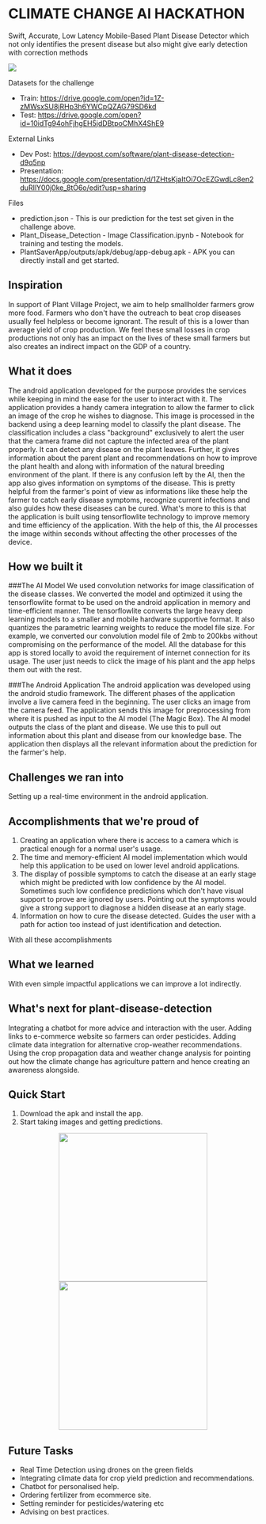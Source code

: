 # CLIMATE CHANGE AI HACKATHON

Swift, Accurate, Low Latency Mobile-Based Plant Disease Detector which not only identifies the present disease but also might give early detection with correction methods

<img src = "https://raw.githubusercontent.com/akshayrana30/plant-disease-detection/master/pics/banner.png"/>

Datasets for the challenge
* Train: https://drive.google.com/open?id=1Z-zMWsxSU8jRHp3h6YWCpQZAG79SD6kd
* Test: https://drive.google.com/open?id=10idTg94ohFjhgEH5jdDBtpoCMhX4ShE9 

External Links
* Dev Post: https://devpost.com/software/plant-disease-detection-d9q5np
* Presentation: https://docs.google.com/presentation/d/1ZHtsKjaItOi7OcEZGwdLc8en2duRIlY00j0ke_8tO6o/edit?usp=sharing 

Files
* prediction.json - This is our prediction for the test set given in the challenge above.
* Plant_Disease_Detection - Image Classification.ipynb - Notebook for training and testing the models.
* PlantSaverApp/outputs/apk/debug/app-debug.apk - APK you can directly install and get started.

## Inspiration
In support of Plant Village Project, we aim to help smallholder farmers grow more food. Farmers who don't have the outreach to beat crop diseases usually feel helpless or become ignorant. The result of this is a lower than average yield of crop production. We feel these small losses in crop productions not only has an impact on the lives of these small farmers but also creates an indirect impact on the GDP of a country.

## What it does
The android application developed for the purpose provides the services while keeping in mind the ease for the user to interact with it. The application provides a handy camera integration to allow the farmer to click an image of the crop he wishes to diagnose. This image is processed in the backend using a deep learning model to classify the plant disease. The classification includes a class "background" exclusively to alert the user that the camera frame did not capture the infected area of the plant properly. It can detect any disease on the plant leaves. Further, it gives information about the parent plant and recommendations on how to improve the plant health and along with information of the natural breeding environment of the plant. If there is any confusion left by the AI, then the app also gives information on symptoms of the disease. This is pretty helpful from the farmer's point of view as informations like these help the farmer to catch early disease symptoms, recognize current infections and also guides how these diseases can be cured. What's more to this is that the application is built using tensorflowlite technology to improve memory and time efficiency of the application. With the help of this, the AI processes the image within seconds without affecting the other processes of the device.

## How we built it
###The AI Model
We used convolution networks for image classification of the disease classes. We converted the model and optimized it using the tensorflowlite format to be used on the android application in memory and time-efficient manner. The tensorflowlite converts the large heavy deep learning models to a smaller and mobile hardware supportive format. It also quantizes the parametric learning weights to reduce the model file size. For example, we converted our convolution model file of 2mb to 200kbs without compromising on the performance of the model. All the database for this app is stored locally to avoid the requirement of internet connection for its usage. The user just needs to click the image of his plant and the app helps them out with the rest.

###The Android Application
The android application was developed using the android studio framework. The different phases of the application involve a live camera feed in the beginning. The user clicks an image from the camera feed. The application sends this image for preprocessing from where it is pushed as input to the AI model (The Magic Box). The AI model outputs the class of the plant and disease. We use this to pull out information about this plant and disease from our knowledge base. The application then displays all the relevant information about the prediction for the farmer's help.

## Challenges we ran into
Setting up a real-time environment in the android application.

## Accomplishments that we're proud of
1) Creating an application where there is access to a camera which is practical enough for a normal user's usage. 
2) The time and memory-efficient AI model implementation which would help this application to be used on lower level android applications. 
3) The display of possible symptoms to catch the disease at an early stage which might be predicted with low confidence by the AI model. Sometimes such low confidence predictions which don't have visual support to prove are ignored by users. Pointing out the symptoms would give a strong support to diagnose a hidden disease at an early stage.
4) Information on how to cure the disease detected. Guides the user with a path for action too instead of just identification and detection.

With all these accomplishments

## What we learned
With even simple impactful applications we can improve a lot indirectly.

## What's next for plant-disease-detection
Integrating a chatbot for more advice and interaction with the user. Adding links to e-commerce website so farmers can order pesticides. Adding climate data integration for alternative crop-weather recommendations. Using the crop propagation data and weather change analysis for pointing out how the climate change has agriculture pattern and hence creating an awareness alongside.

## Quick Start
1. Download the apk and install the app. 
2. Start taking images and getting predictions.

<p align="center">
  <img src = "https://raw.githubusercontent.com/akshayrana30/plant-disease-detection/master/pics/screen1.jpg" width="300"/>
  <img src = "https://raw.githubusercontent.com/akshayrana30/plant-disease-detection/master/pics/screen2.jpg" width="300"/>
</p>



## Future Tasks
* Real Time Detection using drones on the green fields
* Integrating climate data for crop yield prediction and recommendations.
* Chatbot for personalised help.
* Ordering fertilizer from ecommerce site.
* Setting reminder for pesticides/watering etc
* Advising on best practices.



